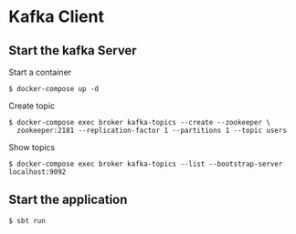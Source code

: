 # Kafka Client

## Start the kafka Server

Start a container
```
$ docker-compose up -d
```
Create topic
```
$ docker-compose exec broker kafka-topics --create --zookeeper \
  zookeeper:2181 --replication-factor 1 --partitions 1 --topic users
```

Show topics
```
$ docker-compose exec broker kafka-topics --list --bootstrap-server localhost:9092
```

## Start the application

```
$ sbt run
```
